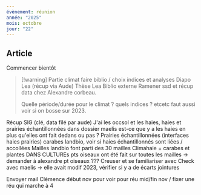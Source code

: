```yaml
---
évènement: réunion
année: "2025"
mois: octobre
jour: "22"
---
```

## Article

Commencer bientôt 

>[!warning] Partie climat faire biblio / choix indices et analyses 
>Diapo Lea (récup via Aude)
>Thèse Lea
>Biblio externe
>Ramener ssd et récup data chez Alexandre corbeau.
>
>Quelle période/durée pour le climat ? quels indices ? etcetc
>faut aussi voir si on bosse sur 2023.

Récup SIG (clé, data filé par aude)
J'ai les occsol et les haies,
haies et prairies échantillonnées dans dossier maelis est-ce que y a les haies en plus qu'elles ont fait dedans ou pas ?
Prairies échantillonnées (interfaces haies prairies) carabes landbio, voir si haies échantillonnés sont liées / accollées
Mailles landbio font parti des 30 mailles 
Climahaie = carabes et plantes DANS CULTUREs
pts oiseaux ont été fait sur toutes les mailles  → demander à alexandre pt oiseaux ??? 
Creuser et se familiariser avec
Check avec maelis → elle avait modif 2023, vérifier si y a de écarts jointures


Envoyer mail Clémence début nov pour voir pour réu mid/fin nov / fixer une réu qui marche à 4
